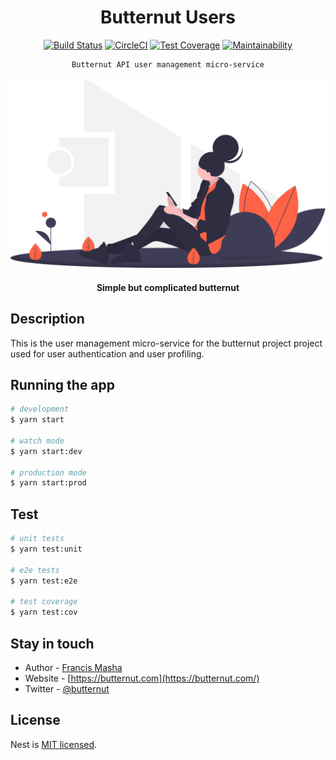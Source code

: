 <div align="center">

# Butternut Users

[![Build Status](https://github.com/mashafrancis/butternut-user/workflows/Build%20&%20Test/badge.svg)](https://github.com/mashafrancis/butternut-user/actions)
[![CircleCI](https://circleci.com/gh/mashafrancis/butternut-user.svg?style=svg)](https://circleci.com/gh/mashafrancis/butternut-user)
[![Test Coverage](https://api.codeclimate.com/v1/badges/f6bdcb4f36837ce24b06/test_coverage)](https://codeclimate.com/github/mashafrancis/butternut-user/test_coverage)
[![Maintainability](https://api.codeclimate.com/v1/badges/f6bdcb4f36837ce24b06/maintainability)](https://codeclimate.com/github/mashafrancis/butternut-user/maintainability)

</div>

<div align="center">

    Butternut API user management micro-service

  [![Butternut](../public/img/readme.svg)](https://butternut.com)

  #### Simple but complicated butternut

</div>

## Description
This is the user management micro-service for the butternut project project used for user authentication and user profiling.

## Running the app

```bash
# development
$ yarn start

# watch mode
$ yarn start:dev

# production mode
$ yarn start:prod
```

## Test

```bash
# unit tests
$ yarn test:unit

# e2e tests
$ yarn test:e2e

# test coverage
$ yarn test:cov
```

## Stay in touch

- Author - [Francis Masha](https://mashafrancis.com)
- Website - [https://butternut.com](https://butternut.com/)
- Twitter - [@butternut](https://twitter.com/butternut)

## License

  Nest is [MIT licensed](LICENSE).

